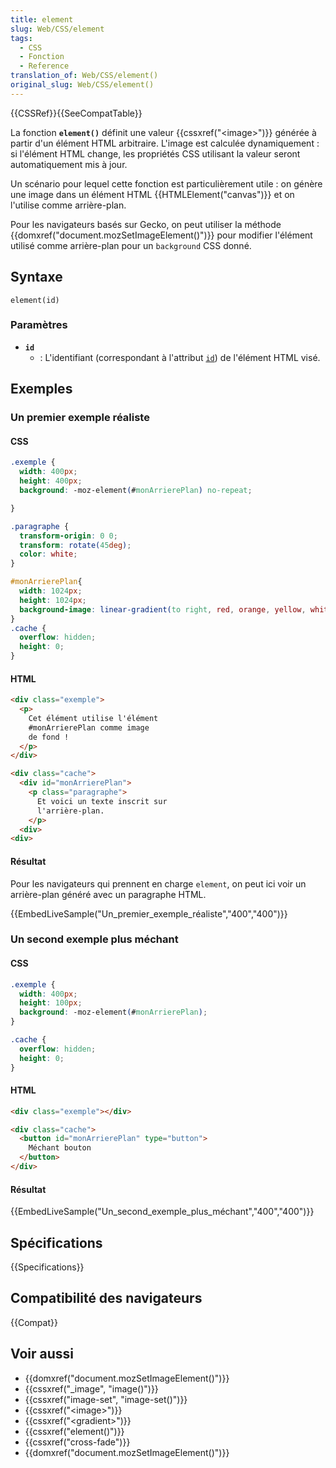 ```yaml
---
title: element
slug: Web/CSS/element
tags:
  - CSS
  - Fonction
  - Reference
translation_of: Web/CSS/element()
original_slug: Web/CSS/element()
---
```


{{CSSRef}}{{SeeCompatTable}}

La fonction **`element()`** définit une valeur {{cssxref("&lt;image&gt;")}} générée à partir d'un élément HTML arbitraire. L'image est calculée dynamiquement : si l'élément HTML change, les propriétés CSS utilisant la valeur seront automatiquement mis à jour.

Un scénario pour lequel cette fonction est particulièrement utile : on génère une image dans un élément HTML {{HTMLElement("canvas")}} et on l'utilise comme arrière-plan.

Pour les navigateurs basés sur Gecko, on peut utiliser la méthode {{domxref("document.mozSetImageElement()")}} pour modifier l'élément utilisé comme arrière-plan pour un `background` CSS donné.

## Syntaxe

```
element(id)
```

### Paramètres

- **`id`**
  - : L'identifiant (correspondant à l'attribut [`id`](/fr/docs/Web/HTML/Global_attributes#id)) de l'élément HTML visé.

## Exemples

### Un premier exemple réaliste

#### CSS

```css
.exemple {
  width: 400px;
  height: 400px;
  background: -moz-element(#monArrierePlan) no-repeat;

}

.paragraphe {
  transform-origin: 0 0;
  transform: rotate(45deg);
  color: white;
}

#monArrierePlan{
  width: 1024px;
  height: 1024px;
  background-image: linear-gradient(to right, red, orange, yellow, white);
}
.cache {
  overflow: hidden;
  height: 0;
}
```

#### HTML

```html
<div class="exemple">
  <p>
    Cet élément utilise l'élément
    #monArrierePlan comme image
    de fond !
  </p>
</div>

<div class="cache">
  <div id="monArrierePlan">
    <p class="paragraphe">
      Et voici un texte inscrit sur
      l'arrière-plan.
    </p>
  <div>
<div>
```

#### Résultat

Pour les navigateurs qui prennent en charge `element`, on peut ici voir un arrière-plan généré avec un paragraphe HTML.

{{EmbedLiveSample("Un_premier_exemple_réaliste","400","400")}}

### Un second exemple plus méchant

#### CSS

```css
.exemple {
  width: 400px;
  height: 100px;
  background: -moz-element(#monArrierePlan);
}

.cache {
  overflow: hidden;
  height: 0;
}
```

#### HTML

```html
<div class="exemple"></div>

<div class="cache">
  <button id="monArrierePlan" type="button">
    Méchant bouton
  </button>
</div>
```

#### Résultat

{{EmbedLiveSample("Un_second_exemple_plus_méchant","400","400")}}

## Spécifications

{{Specifications}}

## Compatibilité des navigateurs

{{Compat}}

## Voir aussi

- {{domxref("document.mozSetImageElement()")}}
- {{cssxref("_image", "image()")}}
- {{cssxref("image-set", "image-set()")}}
- {{cssxref("&lt;image&gt;")}}
- {{cssxref("&lt;gradient&gt;")}}
- {{cssxref("element()")}}
- {{cssxref("cross-fade")}}
- {{domxref("document.mozSetImageElement()")}}
